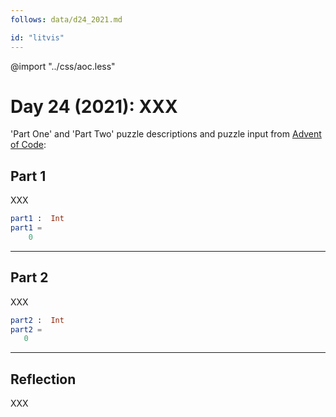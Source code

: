 ```yaml
---
follows: data/d24_2021.md

id: "litvis"
---
```


@import "../css/aoc.less"

# Day 24 (2021): XXX

'Part One' and 'Part Two' puzzle descriptions and puzzle input from [Advent of Code](https://adventofcode.com/2021/day/24):

## Part 1

XXX

```elm {l r}
part1 :  Int
part1 =
    0
```

---

## Part 2

XXX

```elm {l r}
part2 :  Int
part2 =
   0
```

---

## Reflection

XXX
